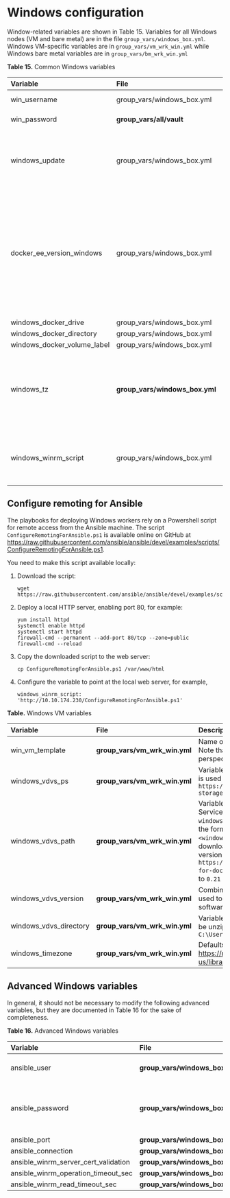 # Windows configuration

Window-related variables are shown in Table 15. Variables for all Windows nodes (VM and bare metal) are in the file `group_vars/windows_box.yml`. Windows VM-specific variables are in `group_vars/vm_wrk_win.yml` while Windows bare metal variables are in `group_vars/bm_wrk_win.yml`


**Table 15.** Common Windows variables

|Variable|File|Description|
|:-------|:---|:----------|
|win_username|group_vars/windows_box.yml|Windows user name. The default is `Administrator` |
|win_password|**group_vars/all/vault**|The password for the Windows account.|
|windows_update|group_vars/windows_box.yml|Variable used to determine if Windows updates are automatically downloaded when installing Docker on Windows worker nodes (in the `playbooks/install_docker.yml`). Defaults to `true`.|
|docker_ee_version\_windows|group_vars/windows_box.yml|It is important that the version of the Docker engine running on your Windows worker nodes is the same as that running on RHEL in the rest of your cluster. You should use this variable to explicitly match up the versions. For Docker 2.1, the recommended value is `'18.09'`. If you do not explicitly set this value, you may end up with an incompatible newer version running on your Windows workers.|
|||
|windows_docker_drive|group_vars/windows_box.yml| `'D'`|
|windows_docker_directory|group_vars/windows_box.yml|`'D:\\DockerData'`|
|windows_docker_volume_label|group_vars/windows_box.yml|`'DockerVol'`|
|windows_tz|**group_vars/windows_box.yml**|`'Pacific Standard Time'`<br>This is different from the `windows_timezone` variable. It is important that this value matches the timezone used by UCP servers for certificate validation. See  https://msdn.microsoft.com/en-us/library/ms912391.aspx.|
|||
|windows_winrm_script|group_vars/windows_box.yml|Variable used to determine where the `winrm` Powershell script will be downloaded from. This script needs to be made available locally as described in the following section.|


## Configure remoting for Ansible

The playbooks for deploying Windows workers rely on a Powershell script for remote access from the Ansible machine. The script `ConfigureRemotingForAnsible.ps1` is available online on GitHub
at https://raw.githubusercontent.com/ansible/ansible/devel/examples/scripts/ConfigureRemotingForAnsible.ps1. 

You need to make this script available locally:

1.  Download the script:

    ```
    wget https://raw.githubusercontent.com/ansible/ansible/devel/examples/scripts/ConfigureRemotingForAnsible.ps1
    ```

2.  Deploy a local HTTP server, enabling port 80, for example:

    ```
    yum install httpd
    systemctl enable httpd
    systemctl start httpd
    firewall-cmd --permanent --add-port 80/tcp --zone=public
    firewall-cmd --reload
    ```

3.  Copy the downloaded script to the web server:

    ```
    cp ConfigureRemotingForAnsible.ps1 /var/www/html
    ```

4.  Configure the variable to point at the local web server, for example,

    ```
    windows_winrm_script: 'http://10.10.174.230/ConfigureRemotingForAnsible.ps1'
    ```



**Table.** Windows VM variables

|Variable|File|Description|
|:-------|:---|:----------|
|win_vm_template|**group_vars/vm_wrk_win.yml**|Name of the Windows 2016 VM Template to use. Note that this is the name from a vCenter perspective, not the hostname.|
|windows_vdvs_ps|**group_vars/vm_wrk_win.yml**|Variable used to download the PowerShell script that is used to install vDVS for Windows. For example, `https://raw.githubusercontent.com/vmware/vsphere-storage-for-docker/master/install-vdvs.ps1` |
|windows_vdvs_path|**group_vars/vm_wrk_win.yml**|Variable used to download vSphere Docker Volume Service software. This variable is combined with `windows_vdvs_version` (below) to generate a URL of the form `<windows_vdvs_path>_<windows_vdvs_version>.zip` to download the software. For example, to download version 0.21, set `windows_vdvs_path` equal to `https://vmware.bintray.com/vDVS/vsphere-storage-for-docker_windows` and `windows_vdvs_version` equal to `0.21` |
|windows_vdvs_version|**group_vars/vm_wrk_win.yml**|Combined with `windows_vdvs_path`, this variable is used to generate the URL for downloading the software.|
|windows_vdvs_directory|**group_vars/vm_wrk_win.yml**|Variable used to determine where vDVS software will be unzipped and installed from. The default is `C:\Users\Administrator\Downloads`|
|windows\_timezone|**group_vars/vm_wrk_win.yml**|Defaults to `15`. Valid values are available at https://msdn.microsoft.com/en-us/library/ms912391.aspx|




## Advanced Windows variables
 In general, it should not be necessary to modify the following advanced variables, but they are documented in Table 16 for the sake of completeness.

**Table 16.** Advanced Windows variables

|Variable|File|Description|
|:-------|:---|:----------|
|ansible\_user|**group_vars/windows_box.yml**|Defaults to the Windows user account `win_username` |
|ansible\_password|**group_vars/windows_box.yml**|Defaults to the Windows user password `win_password` as specified in `group_vars/all/vault`|
|ansible\_port|**group_vars/windows_box.yml**|5986|
|ansible\_connection|**group_vars/windows_box.yml**|winrm|
|ansible\_winrm_server_cert_validation|**group_vars/windows_box.yml**|Defaults to `ignore`|
|ansible\_winrm_operation_timeout_sec|**group_vars/windows_box.yml**|Defaults to `250`|
|ansible\_winrm_read_timeout_sec|**group_vars/windows_box.yml**|Defaults to `300`|





